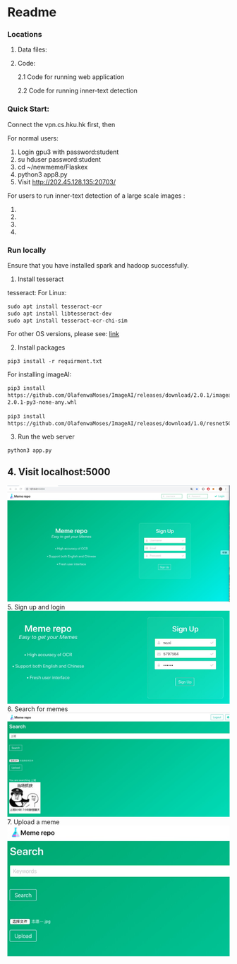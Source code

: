 # Readme

### Locations

1. Data files:

2. Code:

	2.1 Code for running web application

	2.2 Code for running inner-text detection

### Quick Start:

Connect the vpn.cs.hku.hk first, then

For normal users:

1. Login gpu3 with password:student
2. su hduser password:student
2. cd ~/newmeme/Flaskex
3. python3 app8.py
4. Visit http://202.45.128.135:20703/ 



For users to run inner-text detection of a large scale images :

1.

2.

3.

4.





### Run locally

Ensure that you have installed spark and hadoop successfully. 

1. Install tesseract

tesseract:
For Linux:

```
sudo apt install tesseract-ocr
sudo apt install libtesseract-dev
sudo apt install tesseract-ocr-chi-sim
```

For other OS versions, please see:
[link](https://github.com/tesseract-ocr/tesseract/wiki)

2. Install packages

```
pip3 install -r requirment.txt
```

For installing imageAI:

```
pip3 install https://github.com/OlafenwaMoses/ImageAI/releases/download/2.0.1/imageai-2.0.1-py3-none-any.whl

pip3 install https://github.com/OlafenwaMoses/ImageAI/releases/download/1.0/resnet50_coco_best_v2.0.1.h5 
```

3. Run the web server

```
python3 app.py
```

## 4. Visit localhost:5000 
![image](homepage.jpeg)
5. Sign up and login
![image](signup.jpeg)
6. Search for memes
![image](search.jpeg)
7. Upload a meme 
![image](upload.jpeg)